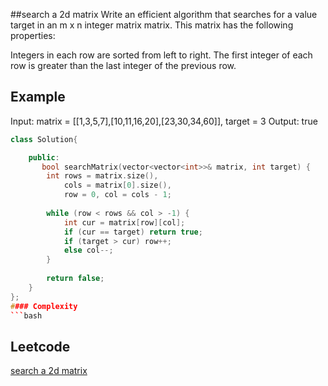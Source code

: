 ##search a 2d matrix
Write an efficient algorithm that searches for a value target in an m x n integer matrix matrix. This matrix has the following properties:

Integers in each row are sorted from left to right.
The first integer of each row is greater than the last integer of the previous row.
 

 
## Example 
Input: matrix = [[1,3,5,7],[10,11,16,20],[23,30,34,60]], target = 3
Output: true
```c++
class Solution{

	public:
       bool searchMatrix(vector<vector<int>>& matrix, int target) {
        int rows = matrix.size(),
			cols = matrix[0].size(),
            row = 0, col = cols - 1;
			
        while (row < rows && col > -1) {
            int cur = matrix[row][col];
            if (cur == target) return true;
            if (target > cur) row++;
            else col--;
        }
        
        return false;
    }
};
#### Complexity
```bash
```
## Leetcode
[search a 2d matrix](https://leetcode.com/problems/search-a-2d-matrix/)
